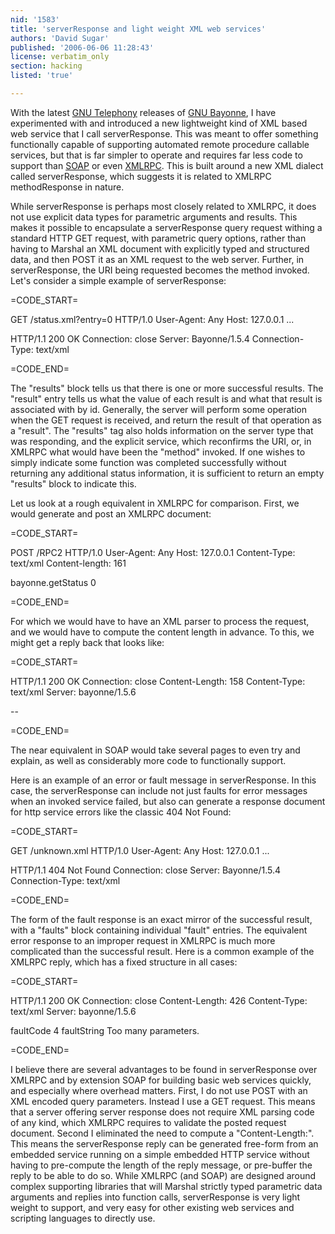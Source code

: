 ```yaml
---
nid: '1583'
title: 'serverResponse and light weight XML web services'
authors: 'David Sugar'
published: '2006-06-06 11:28:43'
license: verbatim_only
section: hacking
listed: 'true'

---
```

With the latest [GNU Telephony](http://wiki.gnutelephony.org) releases of [GNU Bayonne](http://wiki.gnutelephony.org/index.php/GNU_Bayonne), I have experimented with and introduced a new lightweight kind of XML based web service that I call serverResponse.  This was meant to offer something functionally capable of supporting automated remote procedure callable services, but that is far simpler to operate and requires far less code to support than [SOAP](http://www.w3.org/TR/soap/) or even [XMLRPC](http://www.xmlrpc.com/spec).  This is built around a new XML dialect called serverResponse, which suggests it is related to XMLRPC methodResponse in nature.

While serverResponse is perhaps most closely related to XMLRPC, it does not use explicit data types for parametric arguments and results.  This makes it possible to encapsulate a serverResponse query request withing a standard HTTP GET request, with parametric query options, rather than having to Marshal an XML document with explicitly typed and structured data, and then POST it as an XML request to the web server.  Further, in serverResponse, the URI being requested becomes the method invoked.  Let's consider a simple example of serverResponse:


=CODE_START=

GET /status.xml?entry=0 HTTP/1.0
User-Agent: Any
Host: 127.0.0.1
...

HTTP/1.1 200 OK
Connection: close
Server: Bayonne/1.5.4
Connection-Type: text/xml

<?xml version="1.0"?>
<serverResponse>
 <results server="bayonne" service="status">
  <result id="status" value="-- "/>
 </results>
</serverResponse>

=CODE_END=

The "results" block tells us that there is one or more successful results. The "result" entry tells us what the value of each result is and what that result is associated with by id. Generally, the server will  perform some operation when the GET request is received, and return the result of that operation as a "result". The "results" tag also holds information on the server type that was responding, and the explicit service, which reconfirms the URI, or, in XMLRPC what would have been the "method" invoked. If one wishes to simply indicate some function was completed successfully without returning any additional status information, it is sufficient to return an empty "results" block to indicate this.

Let us look at a rough equivalent in XMLRPC for comparison.  First, we would generate and post an XMLRPC document:


=CODE_START=

POST /RPC2 HTTP/1.0
User-Agent: Any
Host: 127.0.0.1
Content-Type: text/xml
Content-length: 161

<?xml version="1.0"?>
<methodCall>
 <methodName>bayonne.getStatus</methodName>
 <params>
  <param>
   <value><i4>0</i4></value>
  </param>
 </params>
</methodCall>

=CODE_END=

For which we would have to have an XML parser to process the request, and we would have to compute the content length in advance.  To this, we might get a reply back that looks like:


=CODE_START=

HTTP/1.1 200 OK
Connection: close
Content-Length: 158
Content-Type: text/xml
Server: bayonne/1.5.6

<?xml version="1.0"?> 
<methodResponse> 
 <params> 
  <param> 
   <value><string>-- </string></value> 
  </param> 
 </params> 
</methodResponse>

=CODE_END=

The near equivalent in SOAP would take several pages to even try and explain, as well as considerably more code to functionally support.

Here is an example of an error or fault message in serverResponse.  In this case, the serverResponse can include not just faults for error messages when an invoked service failed, but also can generate a response document for http service errors like the classic 404 Not Found:


=CODE_START=

GET /unknown.xml HTTP/1.0
User-Agent: Any
Host: 127.0.0.1
...

HTTP/1.1 404 Not Found
Connection: close
Server: Bayonne/1.5.4
Connection-Type: text/xml

<?xml version="1.0"?>
<serverResponse>
 <faults server="bayonne" service="http">
  <fault id="code" value="404"/>
  <fault id="text" value="Not Found"/>
 </faults>
</serverResponse>

=CODE_END=

The form of the fault response is an exact mirror of the successful result, with a "faults" block containing individual "fault" entries.  The equivalent error response to an improper request in XMLRPC is much more complicated than the successful result.  Here is a common example of the XMLRPC reply, which has a fixed structure in all cases:


=CODE_START=

HTTP/1.1 200 OK
Connection: close
Content-Length: 426
Content-Type: text/xml
Server: bayonne/1.5.6

<?xml version="1.0"?>
<methodResponse>
 <fault>
  <value>
   <struct>
    <member> 
     <name>faultCode</name>
     <value><int>4</int></value>
    </member>
    <member> 
     <name>faultString</name>
     <value><string>Too many parameters.</string></value>
    </member>
   </struct>
  </value>
 </fault> 
</methodResponse> 

=CODE_END=

I believe there are several advantages to be found in serverResponse over XMLRPC and by extension SOAP for building basic web services quickly, and especially where overhead matters. First, I do not use POST with an XML encoded query parameters. Instead I use a GET request.  This means that a server offering server response does not require XML parsing code of any kind, which XMLRPC requires to validate the posted request document.  Second I eliminated the need to compute a "Content-Length:".  This means the serverResponse reply can be generated free-form from an embedded service running on a simple embedded HTTP service without having to pre-compute the length of the reply message, or pre-buffer the reply to be able to do so.  While XMLRPC (and SOAP) are designed around complex supporting libraries that will Marshal strictly typed parametric data arguments and replies into function calls, serverResponse is very light weight to support, and very easy for other existing web services and scripting languages to directly use.

